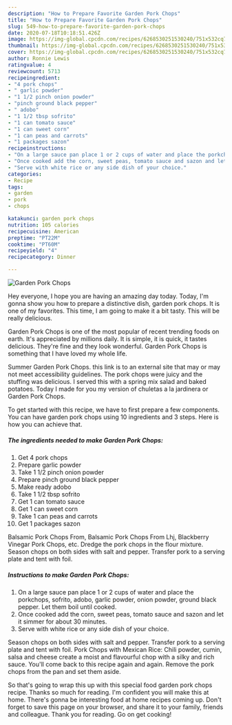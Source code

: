 ```yaml
---
description: "How to Prepare Favorite Garden Pork Chops"
title: "How to Prepare Favorite Garden Pork Chops"
slug: 549-how-to-prepare-favorite-garden-pork-chops
date: 2020-07-18T10:18:51.426Z
image: https://img-global.cpcdn.com/recipes/6268530251530240/751x532cq70/garden-pork-chops-recipe-main-photo.jpg
thumbnail: https://img-global.cpcdn.com/recipes/6268530251530240/751x532cq70/garden-pork-chops-recipe-main-photo.jpg
cover: https://img-global.cpcdn.com/recipes/6268530251530240/751x532cq70/garden-pork-chops-recipe-main-photo.jpg
author: Ronnie Lewis
ratingvalue: 4
reviewcount: 5713
recipeingredient:
- "4 pork chops"
- " garlic powder"
- "1 1/2 pinch onion powder"
- "pinch ground black pepper"
- " adobo"
- "1 1/2 tbsp sofrito"
- "1 can tomato sauce"
- "1 can sweet corn"
- "1 can peas and carrots"
- "1 packages sazon"
recipeinstructions:
- "On a large sauce pan place 1 or 2 cups of water and place the porkchops, sofrito, adobo, garlic powder, onion powder, ground black pepper. Let them boil until cooked."
- "Once cooked add the corn, sweet peas, tomato sauce and sazon and let it simmer for about 30 minutes."
- "Serve with white rice or any side dish of your choice."
categories:
- Recipe
tags:
- garden
- pork
- chops

katakunci: garden pork chops 
nutrition: 105 calories
recipecuisine: American
preptime: "PT22M"
cooktime: "PT60M"
recipeyield: "4"
recipecategory: Dinner

---
```



![Garden Pork Chops](https://img-global.cpcdn.com/recipes/6268530251530240/751x532cq70/garden-pork-chops-recipe-main-photo.jpg)

Hey everyone, I hope you are having an amazing day today. Today, I'm gonna show you how to prepare a distinctive dish, garden pork chops. It is one of my favorites. This time, I am going to make it a bit tasty. This will be really delicious.

Garden Pork Chops is one of the most popular of recent trending foods on earth. It's appreciated by millions daily. It is simple, it is quick, it tastes delicious. They're fine and they look wonderful. Garden Pork Chops is something that I have loved my whole life.

Summer Garden Pork Chops. this link is to an external site that may or may not meet accessibility guidelines. The pork chops were juicy and the stuffing was delicious. I served this with a spring mix salad and baked potatoes. Today I made for you my version of chuletas a la jardinera or Garden Pork Chops.


To get started with this recipe, we have to first prepare a few components. You can have garden pork chops using 10 ingredients and 3 steps. Here is how you can achieve that.

<!--inarticleads1-->

##### The ingredients needed to make Garden Pork Chops:

1. Get 4 pork chops
1. Prepare  garlic powder
1. Take 1 1/2 pinch onion powder
1. Prepare pinch ground black pepper
1. Make ready  adobo
1. Take 1 1/2 tbsp sofrito
1. Get 1 can tomato sauce
1. Get 1 can sweet corn
1. Take 1 can peas and carrots
1. Get 1 packages sazon


Balsamic Pork Chops From, Balsamic Pork Chops From Lhj, Blackberry Vinegar Pork Chops, etc. Dredge the pork chops in the flour mixture. Season chops on both sides with salt and pepper. Transfer pork to a serving plate and tent with foil. 

<!--inarticleads2-->

##### Instructions to make Garden Pork Chops:

1. On a large sauce pan place 1 or 2 cups of water and place the porkchops, sofrito, adobo, garlic powder, onion powder, ground black pepper. Let them boil until cooked.
1. Once cooked add the corn, sweet peas, tomato sauce and sazon and let it simmer for about 30 minutes.
1. Serve with white rice or any side dish of your choice.


Season chops on both sides with salt and pepper. Transfer pork to a serving plate and tent with foil. Pork Chops with Mexican Rice: Chili powder, cumin, salsa and cheese create a moist and flavourful chop with a silky and rich sauce. You&#39;ll come back to this recipe again and again. Remove the pork chops from the pan and set them aside. 

So that's going to wrap this up with this special food garden pork chops recipe. Thanks so much for reading. I'm confident you will make this at home. There's gonna be interesting food at home recipes coming up. Don't forget to save this page on your browser, and share it to your family, friends and colleague. Thank you for reading. Go on get cooking!
